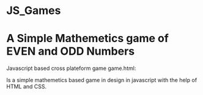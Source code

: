 # JS_Games

# A Simple Mathemetics game of EVEN and ODD Numbers

Javascript based cross plateform game game.html:

Is a simple mathemetics based game in design in javascript with the help of HTML and CSS.